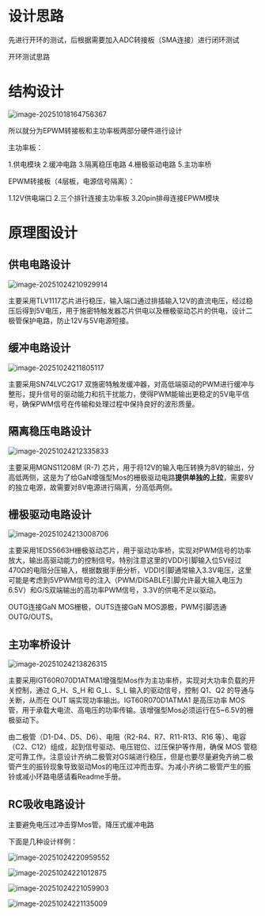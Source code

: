 # 设计思路

先进行开环的测试，后根据需要加入ADC转接板（SMA连接）进行闭环测试

开环测试思路

# 结构设计

![image-20251018164756367](attachments/image-20251018164756367.png)

所以就分为EPWM转接板和主功率板两部分硬件进行设计

主功率板：

1.供电模块 2.缓冲电路 3.隔离稳压电路 4.栅极驱动电路 5.主功率桥

EPWM转接板（4层板，电源信号隔离）：

1.12V供电端口 2.三个排针连接主功率板 3.20pin排母连接EPWM模块

# 原理图设计

## 供电电路设计

![image-20251024210929914](attachments/image-20251024210929914.png)

主要采用TLV1117芯片进行稳压，输入端口通过排插输入12V的直流电压，经过稳压后得到5V电压，用于施密特触发器芯片供电以及栅极驱动芯片的供电，设计二极管保护电路，防止12V与5V电源短接。

## 缓冲电路设计

![image-20251024211805117](attachments/image-20251024211805117.png)

主要采用SN74LVC2G17 双施密特触发缓冲器，对高低端驱动的PWM进行缓冲与整形，提升信号的驱动能力和抗干扰能力，使得PWM能输出更稳定的5V电平信号，确保PWM信号在传输和处理过程中保持良好的波形质量。

## 隔离稳压电路设计

![image-20251024212335833](attachments/image-20251024212335833.png)

主要采用MGNS11208M (R-7) 芯片，用于将12V的输入电压转换为8V的输出，分高低两侧，这是为了给GaN增强型Mos的栅极驱动电路**提供单独的上拉**，需要8V的独立电源，故需要对8V电源进行隔离，分高低两侧。

## 栅极驱动电路设计

![image-20251024213008706](attachments/image-20251024213008706.png)

主要采用1EDS5663H栅极驱动芯片，用于驱动功率桥，实现对PWM信号的功率放大，输出高驱动能力的控制信号。特别注意这里的VDDI引脚输入位5V经过470Ω的电阻分压输入，根据数据手册分析，VDDI引脚通常输入3.3V电压，这里可能是考虑到5VPWM信号的注入（PWM/DISABLE引脚允许最大输入电压为6.5V）和G/S双端输出的高功率PWM信号，3.3V的供电不足以驱动。

OUTG连接GaN MOS栅极，OUTS连接GaN MOS源极，PWM引脚选通OUTG/OUTS。

## 主功率桥设计

![image-20251024213826315](attachments/image-20251024213826315.png)

主要采用IGT60R070D1ATMA1增强型Mos作为主功率桥，实现对大功率负载的开关控制，通过 G_H、S_H 和 G_L、S_L 输入的驱动信号，控制 Q1、Q2 的导通与关断，从而在 OUT 端实现功率输出。IGT60R070D1ATMA1 是高压功率 MOS 管，用于承载大电流、高电压的功率传输。该增强型Mos必须运行在5~6.5V的栅极驱动下。

由二极管（D1-D4、D5、D6）、电阻（R2-R4、R7、R11-R13、R16 等）、电容（C2、C12）组成，起到信号驱动、电压钳位、过压保护等作用，确保 MOS 管稳定可靠工作。注意设计齐纳二极管对GS端进行稳压，但是也要尽量避免齐纳二极管产生的振铃现象导致驱动Mos的电压过冲而击穿。为减小齐纳二极管产生的振铃或减小环路电感请看Readme手册。

## RC吸收电路设计

主要避免电压过冲击穿Mos管。降压式缓冲电路

下面是几种设计样例：

![image-20251024220959552](attachments/image-20251024220959552.png)

![image-20251024221012875](attachments/image-20251024221012875.png)

![image-20251024221059903](attachments/image-20251024221059903.png)

![image-20251024221135009](attachments/image-20251024221135009.png)



